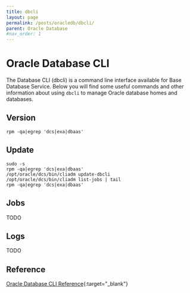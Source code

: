 ```yaml
---
title: dbcli
layout: page
permalink: /posts/oracledb/dbcli/
parent: Oracle Database
#nav_order: 1
---
```


# Oracle Database CLI

The Database CLI (dbcli) is a command line interface available for Base Database Service. Below you will find some useful commands and other information about using `dbcli` to manage Oracle database homes and databases.

## Version

```
rpm -qa|egrep 'dcs|exa|dbaas'
```

## Update

```
sudo -s
rpm -qa|egrep 'dcs|exa|dbaas'
/opt/oracle/dcs/bin/cliadm update-dbcli
/opt/oracle/dcs/bin/cliadm list-jobs | tail
rpm -qa|egrep 'dcs|exa|dbaas'
```

## Jobs

TODO

## Logs

TODO

## Reference

[Oracle Database CLI Reference](https://docs.oracle.com/en-us/iaas/dbcs/doc/oracle-database-cli-reference.html){:target="_blank"}
